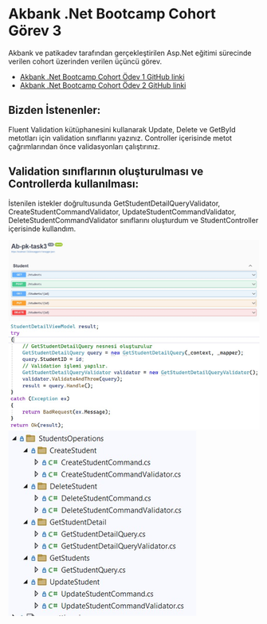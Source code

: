 # Akbank .Net Bootcamp Cohort Görev 3

Akbank ve patikadev tarafından gerçekleştirilen Asp.Net eğitimi sürecinde verilen cohort üzerinden verilen üçüncü görev.

-   [Akbank .Net Bootcamp Cohort Ödev 1 GitHub linki](https://github.com/ysfArslan1/Ab-pk-week1)
-   [Akbank .Net Bootcamp Cohort Ödev 2 GitHub linki](https://github.com/ysfArslan1/Ab-pk-week2)

## Bizden İstenenler:
Fluent Validation kütüphanesini kullanarak Update, Delete ve GetById metotları için validation sınıflarını yazınız. Controller içerisinde metot çağrımlarından önce validasyonları çalıştırınız.

## Validation sınıflarının oluşturulması ve Controllerda kullanılması:
İstenilen istekler doğrultusunda GetStudentDetailQueryValidator, CreateStudentCommandValidator, UpdateStudentCommandValidator, DeleteStudentCommandValidator sınıflarını oluşturdum ve StudentController içerisinde kullandım.

![Servisler ve Dependency Injection](images/a1.jpeg)
![Servisler ve Dependency Injection](images/v1.jpeg)
![Servisler ve Dependency Injection](images/f.jpeg)

